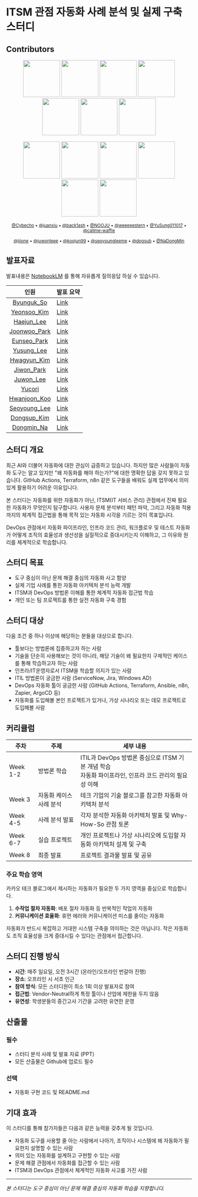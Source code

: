 # ITSM 관점 자동화 사례 분석 및 실제 구축 스터디

## Contributors

<p align="center">
  <a href="https://github.com/Cybecho"><img src="https://github.com/Cybecho.png" width="100" height="100"></a>
  <a href="https://github.com/juanxiu"><img src="https://github.com/juanxiu.png" width="100" height="100"></a>
  <a href="https://github.com/back1ash"><img src="https://github.com/back1ash.png" width="100" height="100"></a>
  <a href="https://github.com/NOOJU"><img src="https://github.com/NOOJU.png" width="100" height="100"></a>
  <a href="https://github.com/weeeeestern"><img src="https://github.com/weeeeestern.png" width="100" height="100"></a>
  <a href="https://github.com/YuSung011017"><img src="https://github.com/YuSung011017.png" width="100" height="100"></a>
  <a href="https://github.com/callme-waffle"><img src="https://github.com/callme-waffle.png" width="100" height="100"></a>
</p>

<p align="center">
  <a href="https://github.com/jiione"><img src="https://github.com/jiione.png" width="100" height="100"></a>
  <a href="https://github.com/juwonleee"><img src="https://github.com/juwonleee.png" width="100" height="100"></a>
  <a href="https://github.com/koojun99"><img src="https://github.com/koojun99.png" width="100" height="100"></a>
  <a href="https://github.com/seoyoungleeme"><img src="https://github.com/seoyoungleeme.png" width="100" height="100"></a>
  <a href="https://github.com/dogsub"><img src="https://github.com/dogsub.png" width="100" height="100"></a>
  <a href="https://github.com/NaDongMin"><img src="https://github.com/NaDongMin.png" width="100" height="100"></a>
</p>

<p align="center">
  <sub>
    <a href="https://github.com/Cybecho">@Cybecho</a> •
    <a href="https://github.com/juanxiu">@juanxiu</a> •
    <a href="https://github.com/back1ash">@back1ash</a> •
    <a href="https://github.com/NOOJU">@NOOJU</a> •
    <a href="https://github.com/weeeeestern">@weeeeestern</a> •
    <a href="https://github.com/YuSung011017">@YuSung011017</a> •
    <a href="https://github.com/callme-waffle">@callme-waffle</a>
  </sub>
</p>

<p align="center">
  <sub>
    <a href="https://github.com/jiione">@jiione</a> •
    <a href="https://github.com/juwonleee">@juwonleee</a> •
    <a href="https://github.com/koojun99">@koojun99</a> •
    <a href="https://github.com/seoyoungleeme">@seoyoungleeme</a> •
    <a href="https://github.com/dogsub">@dogsub</a> •
    <a href="https://github.com/NaDongMin">@NaDongMin</a>
  </sub>
</p>


## 발표자료

발표내용은 [NotebookLM](https://notebooklm.google.com/notebook/3d1280e8-4d9e-48df-b717-12e76d80bf19) 를 통해 자유롭게 질의응답 하실 수 있습니다.

| 인원 | 발표 요약 |
|:---:|---|
| [Byunguk_So](https://github.com/Cybecho) | [Link](https://github.com/cloud-club/08th-automation-101-with-itsm/blob/main/Byunguk_So/README.md) |
| [Yeonsoo_Kim](https://github.com/juanxiu) | [Link](https://github.com/cloud-club/08th-automation-101-with-itsm/blob/main/Yeonsoo_Kim/README.md) |
| [Haejun_Lee](https://github.com/back1ash) | [Link](https://github.com/cloud-club/08th-automation-101-with-itsm/blob/main/Haejun_Lee/README.md) |
| [Joonwoo_Park](https://github.com/NOOJU) | [Link](https://github.com/cloud-club/08th-automation-101-with-itsm/blob/main/Joonwoo_Park/README.md) |
| [Eunseo_Park](https://github.com/weeeeestern) | [Link](https://github.com/cloud-club/08th-automation-101-with-itsm/blob/main/Eunseo_Park/README.md) |
| [Yusung_Lee](https://github.com/YuSung011017) | [Link](https://github.com/cloud-club/08th-automation-101-with-itsm/blob/main/Yusung_Lee/README.md) |
| [Hwagyun_Kim](https://github.com/callme-waffle) | [Link](https://github.com/cloud-club/08th-automation-101-with-itsm/blob/main/Hwagyun_Kim/README.md) |
| [Jiwon_Park](https://github.com/jiione) | [Link](https://github.com/cloud-club/08th-automation-101-with-itsm/blob/main/Jiwon_Park/README.md) |
| [Juwon_Lee](https://github.com/juwonleee) | [Link](https://github.com/cloud-club/08th-automation-101-with-itsm/blob/main/Juwon_Lee/README.md) |
| [Yucori](https://github.com/yucori) | [Link](https://github.com/cloud-club/08th-automation-101-with-itsm/blob/main/Yucori/README.md) |
| [Hwanjoon_Koo](https://github.com/koojun99) | [Link](https://github.com/cloud-club/08th-automation-101-with-itsm/blob/main/Hwanjoon_Koo/README.md) |
| [Seoyoung_Lee](https://github.com/seoyoungleeme) | [Link](https://github.com/cloud-club/08th-automation-101-with-itsm/blob/main/Seoyoung_Lee/README.md) |
| [Dongsup_Kim](https://github.com/dogsub) | [Link](https://github.com/cloud-club/08th-automation-101-with-itsm/blob/main/Dongsup_Kim/README.md) |
| [Dongmin_Na](https://github.com/NaDongMin) | [Link](https://github.com/cloud-club/08th-automation-101-with-itsm/blob/main/Dongmin_Na/README.md) |



## 스터디 개요

최근 AI와 더불어 자동화에 대한 관심이 급증하고 있습니다. 하지만 많은 사람들이 자동화 도구는 알고 있지만 "왜 자동화를 해야 하는가?"에 대한 명확한 답을 갖지 못하고 있습니다. GitHub Actions, Terraform, n8n 같은 도구들을 배워도 실제 업무에서 의미 있게 활용하기 어려운 이유입니다.

본 스터디는 자동화를 위한 자동화가 아닌, ITSM(IT 서비스 관리) 관점에서 진짜 필요한 자동화가 무엇인지 탐구합니다. 사용자 문제 분석부터 패턴 파악, 그리고 자동화 적용까지의 체계적 접근법을 통해 목적 있는 자동화 시각을 기르는 것이 목표입니다.

DevOps 관점에서 자동화 파이프라인, 인프라 코드 관리, 워크플로우 및 테스트 자동화가 어떻게 조직의 효율성과 생산성을 실질적으로 증대시키는지 이해하고, 그 이유와 원리를 체계적으로 학습합니다.

## 스터디 목표

- 도구 중심이 아닌 문제 해결 중심의 자동화 사고 함양
- 실제 기업 사례를 통한 자동화 아키텍처 분석 능력 개발
- ITSM과 DevOps 방법론 이해를 통한 체계적 자동화 접근법 학습
- 개인 또는 팀 프로젝트를 통한 실전 자동화 구축 경험

## 스터디 대상

다음 조건 중 하나 이상에 해당하는 분들을 대상으로 합니다.

- 툴보다는 방법론에 집중하고자 하는 사람
- 기술을 단순히 사용해보는 것이 아니라, 해당 기술이 왜 필요한지 구체적인 케이스를 통해 학습하고자 하는 사람
- 인프라/IT운영자로서 ITSM을 학습할 의지가 있는 사람
- ITIL 방법론이 궁금한 사람 (ServiceNow, Jira, Windows AD)
- DevOps 자동화 툴이 궁금한 사람 (GitHub Actions, Terraform, Ansible, n8n, Zapier, ArgoCD 등)
- 자동화를 도입해볼 본인 프로젝트가 있거나, 가상 시나리오 또는 데모 프로젝트로 도입해볼 사람

## 커리큘럼

| 주차 | 주제 | 세부 내용 |
|------|------|-----------|
| Week 1-2 | 방법론 학습 | ITIL과 DevOps 방법론 중심으로 ITSM 기본 개념 학습<br>자동화 파이프라인, 인프라 코드 관리의 필요성 이해 |
| Week 3 | 자동화 케이스 사례 분석 | 테크 기업의 기술 블로그를 참고한 자동화 아키텍처 분석 |
| Week 4-5 | 사례 분석 발표 | 각자 분석한 자동화 아키텍처 발표 및 Why-How-So 관점 토론 |
| Week 6-7 | 실습 프로젝트 | 개인 프로젝트나 가상 시나리오에 도입할 자동화 아키텍처 설계 및 구축 |
| Week 8 | 최종 발표 | 프로젝트 결과물 발표 및 공유 |

### 주요 학습 영역

카카오 테크 블로그에서 제시하는 자동화가 필요한 두 가지 영역을 중심으로 학습합니다.

1. **수작업 절차 자동화**: 배포 절차 자동화 등 반복적인 작업의 자동화
2. **커뮤니케이션 효율화**: 휴먼 에러와 커뮤니케이션 미스를 줄이는 자동화

자동화가 반드시 복잡하고 거대한 시스템 구축을 의미하는 것은 아닙니다. 작은 자동화도 조직 효율성을 크게 증대시킬 수 있다는 관점에서 접근합니다.

## 스터디 진행 방식

- **시간**: 매주 일요일, 오전 3시간 (온라인/오프라인 번갈아 진행)
- **장소**: 오프라인 시 서초 인근
- **참여 방식**: 모든 스터디원이 최소 1회 이상 발표자로 참여
- **접근법**: Vendor-Neutral하게 특정 툴이나 산업에 제한을 두지 않음
- **유연성**: 학생분들의 중간고사 기간을 고려한 유연한 운영

## 산출물

### 필수
- 스터디 분석 사례 및 발표 자료 (PPT)
- 모든 산출물은 Github에 업로드 필수

### 선택
- 자동화 구현 코드 및 README.md


## 기대 효과

이 스터디를 통해 참가자들은 다음과 같은 능력을 갖추게 될 것입니다.

- 자동화 도구를 사용할 줄 아는 사람에서 나아가, 조직이나 시스템에 왜 자동화가 필요한지 설명할 수 있는 사람
- 의미 있는 자동화를 설계하고 구현할 수 있는 사람
- 문제 해결 관점에서 자동화를 접근할 수 있는 사람
- ITSM과 DevOps 관점에서 체계적인 자동화 사고를 가진 사람

---

*본 스터디는 도구 중심이 아닌 문제 해결 중심의 자동화 학습을 지향합니다.*
